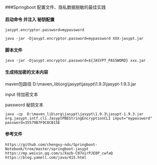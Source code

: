###Springboot 配置文件、隐私数据脱敏的最佳实践

#### 启动命令 并注入 秘钥配置
```$xslt
jasypt.encryptor.password=mypassword

java -jar -Djasypt.encryptor.password=mypassword XXX-jasypt.jar
```


#### 脚本文件
```$xslt
java -jar -Djasypt.encryptor.password=${JASYPT_PASSWORD} xxx.jar
```       

#### 生成待加密的文本内容
maven包路径 D:\maven_lib\org\jasypt\jasypt\1.9.3\jasypt-1.9.3.jar

input 待加密文本

password 秘钥文本

```$xslt
java -cp  D:\maven_lib\org\jasypt\jasypt\1.9.3\jasypt-1.9.3.jar org.jasypt.intf.cli.JasyptPBEStringEncryptionCLI input="mypassword" password=35579B7F9C8CB15E
```

#### 参考文件 
```$xslt
https://github.com/chengxy-nds/Springboot-Notebook/tree/master/springboot-jasypt
https://mp.weixin.qq.com/s/Xazb-C07oirPJE8P_cwfaQ
https://blog.yamell.com/java/415.html
```
